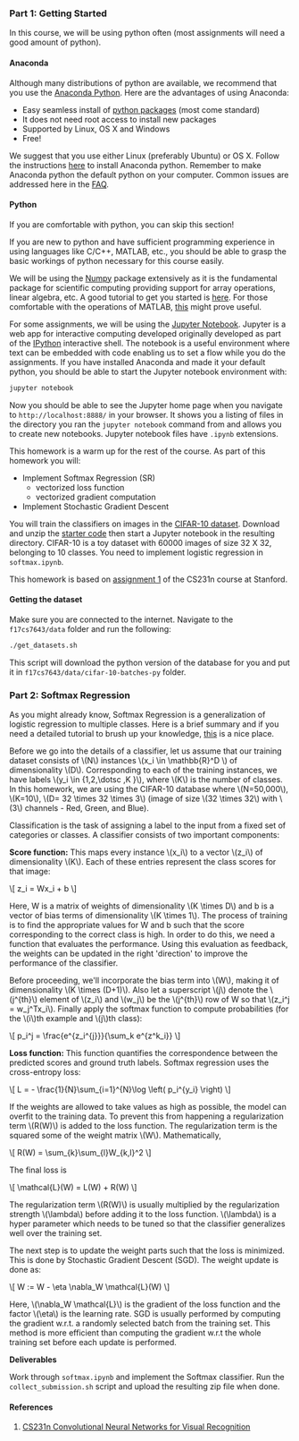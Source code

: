 ### Part 1: Getting Started

In this course, we will be using python often (most assignments will need a good amount of python).

#### Anaconda

Although many distributions of python are available, we recommend that you use the [Anaconda Python](https://store.continuum.io/cshop/anaconda/). Here are the advantages of using Anaconda:

- Easy seamless install of [python packages](http://docs.continuum.io/anaconda/pkg-docs) (most come standard)
- It does not need root access to install new packages
- Supported by Linux, OS X and Windows
- Free!

We suggest that you use either Linux (preferably Ubuntu) or OS X.
Follow the instructions [here](http://docs.continuum.io/anaconda/install) to install Anaconda python.
Remember to make Anaconda python the default python on your computer.
Common issues are addressed here in the  [FAQ](http://docs.continuum.io/anaconda/faq).

#### Python
If you are comfortable with python, you can skip this section!

If you are new to python and have sufficient programming experience in using languages like C/C++, MATLAB, etc., you should be able to grasp the basic workings of python necessary for this course easily.

We will be using the [Numpy](http://www.numpy.org/) package extensively as it is the fundamental package for scientific computing providing support for array operations, linear algebra, etc. A good tutorial to get you started is [here](http://cs231n.github.io/python-numpy-tutorial/). For those comfortable with the operations of MATLAB, [this](https://docs.scipy.org/doc/numpy-dev/user/numpy-for-matlab-users.html) might prove useful.

For some assignments, we will be using the [Jupyter Notebook](https://jupyter.org/).
Jupyter is a web app for interactive computing developed originally developed as part of the [IPython](https://ipython.org/) interactive shell.
The notebook is a useful environment where text can be embedded with code enabling us to set a flow while you do the assignments.
If you have installed Anaconda and made it your default python, you should be able to start the Jupyter notebook environment with:

```sh
jupyter notebook
```

Now you should be able to see the Jupyter home page when you navigate to `http://localhost:8888/` in your browser.
It shows you a listing of files in the directory you ran the `jupyter notebook` command from and allows you to create new notebooks.
Jupyter notebook files have `.ipynb` extensions.

This homework is a warm up for the rest of the course. As part of this homework you will:

- Implement Softmax Regression (SR)
    - vectorized loss function
    - vectorized gradient computation
- Implement Stochastic Gradient Descent

You will train the classifiers on images in the [CIFAR-10 dataset](http://www.cs.toronto.edu/~kriz/cifar.html).
Download and unzip the [starter code](https://www.cc.gatech.edu/classes/AY2019/cs7643_fall/assets/hw0_q8_starter.zip) then start a Jupyter notebook in the resulting directory.
CIFAR-10 is a toy dataset with 60000 images of size 32 X 32, belonging to 10 classes.
You need to implement logistic regression in `softmax.ipynb`.

This homework is based on [assignment 1](http://cs231n.github.io/assignments2017/assignment1/) of the CS231n course at Stanford.

#### Getting the dataset

Make sure you are connected to the internet. Navigate to the `f17cs7643/data` folder and run the following:

```sh
./get_datasets.sh
```

This script will download the python version of the database for you and put it in `f17cs7643/data/cifar-10-batches-py` folder.

### Part 2: Softmax Regression

As you might already know, Softmax Regression is a generalization of logistic regression to multiple classes. Here is a brief summary and if you need a detailed tutorial to brush up your knowledge, [this](http://cs231n.github.io/linear-classify/) is a nice place.

Before we go into the details of a classifier, let us assume that our training dataset consists of \\(N\\) instances \\(x\_i \in \mathbb{R}^D \\) of dimensionality \\(D\\).
Corresponding to each of the training instances,
we have labels \\(y\_i \in \{1,2,\dotsc ,K \}\\), where \\(K\\) is the number of classes.
In this homework, we are using the CIFAR-10 database where \\(N=50,000\\), \\(K=10\\), \\(D= 32 \times 32 \times 3\\)
(image of size  \\(32 \times 32\\) with \\(3\\) channels - Red, Green, and Blue).

Classification is the task of assigning a label to the input from a fixed set of categories or classes. A classifier consists of two important components:

**Score function:** This maps every instance \\(x_i\\) to a vector \\(z\_i\\) of dimensionality \\(K\\). Each of these entries represent the class scores for that image:

\\[ z\_i = Wx\_i + b \\]

Here, W is a matrix of weights of dimensionality \\(K \times D\\) and b is a vector of bias terms of dimensionality \\(K \times 1\\). The process of training is to find the appropriate values for W and b such that the score corresponding to the correct class is high. In order to do this, we need a function that evaluates the performance. Using this evaluation as feedback, the weights can be updated in the right 'direction' to improve the performance of the classifier.

Before proceeding, we'll incorporate the bias term into \\(W\\), making it of dimensionality \\(K \times (D+1)\\). Also let a superscript \\(j\\) denote the \\(j^{th}\\) element of \\(z\_i\\) and \\(w\_j\\) be the \\(j^{th}\\) row of W so that \\(z\_i^j = w\_j^Tx\_i\\). Finally apply the softmax function to compute probabilities (for the \\(i\\)th example and \\(j\\)th class):

\\[ p_i^j = \frac{e^{z\_i^{j}}}{\sum\_k e^{z^k\_i}} \\]

**Loss function:** This function quantifies the correspondence between the predicted scores and ground truth labels. Softmax regression uses the cross-entropy loss:

\\[ L = - \frac{1}{N}\sum\_{i=1}^{N}\log \left( p_i^{y_i} \right) \\]

If the weights are allowed to take values as high as possible, the model can overfit to the training data. To prevent this from happening a regularization term \\(R(W)\\) is added to the loss function. The regularization term is the squared some of the weight matrix \\(W\\). Mathematically,

\\[ R(W) = \sum\_{k}\sum\_{l}W\_{k,l}^2 \\]

The final loss is

\\[ \mathcal{L}(W) = L(W) + R(W) \\]

The regularization term \\(R(W)\\) is usually multiplied by the regularization strength \\(\lambda\\) before adding it to the loss function. \\(\lambda\\) is a hyper parameter which needs to be tuned so that the classifier generalizes well over the training set.

The next step is to update the weight parts such that the loss is minimized. This is done by Stochastic Gradient Descent (SGD). The weight update is done as:

\\[ W := W - \eta \nabla_W \mathcal{L}(W) \\]

Here, \\(\nabla_W \mathcal{L}\\) is the gradient of the loss function and the factor \\(\eta\\) is the learning rate. SGD is usually performed by computing the gradient w.r.t. a randomly selected batch from the training set.
This method is more efficient than computing the gradient w.r.t the whole training set before each update is performed.

**Deliverables**

Work through `softmax.ipynb` and implement the Softmax classifier. Run the `collect_submission.sh` script and upload the resulting zip file when done.

#### References

1. [CS231n Convolutional Neural Networks for Visual Recognition](http://cs231n.stanford.edu)
